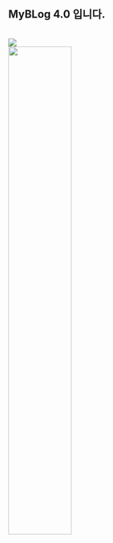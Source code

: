 <h2>MyBLog 4.0 입니다.</h2>
<br>
<img src="https://github.com/cri3958/gittest1/assets/48902673/e5527880-7ea8-4c3f-b784-173d1422c5b1">
<br>
<div>
  <img src = "https://github.com/cri3958/gittest1/assets/48902673/09bbeb2f-04a8-4c49-a189-f984de9eb598" style='width:50%'>
  <br>
</div>
